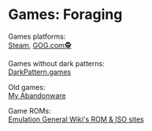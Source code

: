 # Games: Foraging

Games platforms:  
[Steam](https://store.steampowered.com/),
[GOG.com🕵️](https://www.gog.com/)

Games without dark patterns:  
[DarkPattern.games](https://www.darkpattern.games/)

Old games:  
[My Abandonware](https://www.myabandonware.com/)

Game ROMs:  
[Emulation General Wiki's ROM & ISO sites](https://emulation.gametechwiki.com/index.php/ROM_%26_ISO_sites#Downloads)
